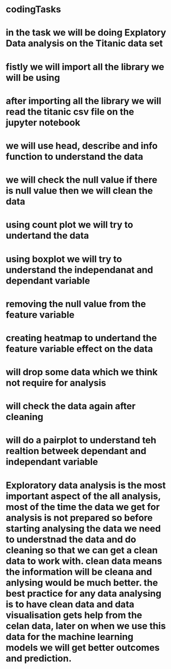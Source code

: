 # codingTasks
# in the task we will be doing Explatory Data analysis on the Titanic data set
# fistly we will import all the library we will be using
# after importing all the library we will read the titanic csv file on the jupyter notebook
# we will use head, describe and info function to understand the data 
# we will check the null value if there is null value then we will clean the data 
# using count plot we will try to undertand the data 
# using boxplot we will try to understand the independanat and dependant variable 
# removing the null value from the feature variable
# creating heatmap to undertand the feature variable effect on the data
# will drop some data which we think not require for analysis
# will check the data  again after cleaning 
# will do a pairplot to understand teh realtion betweek dependant and independant variable


# Exploratory data analysis is the most important aspect of the all analysis, most of the time the data we get for analysis is not prepared so before starting analysing the data we need to understnad the data and do cleaning so that we can get a clean data to work with. clean data means the information will be cleana and anlysing would be much better. the best practice for any data analysing is to have clean data and data visualisation gets help from the celan data, later on when we use this data for the machine learning models we will get better outcomes and prediction.
